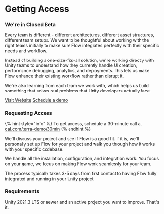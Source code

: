 # Getting Access

### We're in Closed Beta

Every team is different - different architectures, different asset structures, different team setups. We want to be thoughtful about working with the right teams initially to make sure Flow integrates perfectly with their specific needs and workflow.

Instead of building a one-size-fits-all solution, we're working directly with Unity teams to understand how they currently handle UI creation, performance debugging, analytics, and deployments. This lets us make Flow enhance their existing workflow rather than disrupt it.

We're also learning from each team we work with, which helps us build something that solves real problems that Unity developers actually face.

<a href="https://flow.letsterra.com/" class="button primary">Visit Website</a> <a href="https://cal.com/terra-demo/30min?overlayCalendar=true" class="button secondary">Schedule a demo</a>

### Requesting Access

{% hint style="info" %}
To get access, schedule a 30-minute call at [cal.com/terra-demo/30min](https://cal.com/terra-demo/30min)
{% endhint %}

We'll discuss your project and see if Flow is a good fit. If it is, we'll personally set up Flow for your project and walk you through how it works with your specific codebase.

We handle all the installation, configuration, and integration work. You focus on your game, we focus on making Flow work seamlessly for your team.

The process typically takes 3-5 days from first contact to having Flow fully integrated and running in your Unity project.

### Requirements

Unity 2021.3 LTS or newer and an active project you want to improve. That's it.

